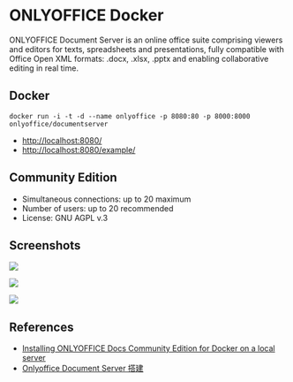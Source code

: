 # ONLYOFFICE Docker

ONLYOFFICE Document Server is an online office suite comprising viewers and editors for texts, spreadsheets and presentations, fully compatible with Office Open XML formats: .docx, .xlsx, .pptx and enabling collaborative editing in real time.

## Docker
```
docker run -i -t -d --name onlyoffice -p 8080:80 -p 8000:8000 onlyoffice/documentserver
```

- [http://localhost:8080/](http://localhost:8080/)
- [http://localhost:8080/example/](http://localhost:8080/example/)

## Community Edition
- Simultaneous connections: up to 20 maximum
- Number of users: up to 20 recommended
- License: GNU AGPL v.3

## Screenshots
![](https://helpcenter.onlyoffice.com/OfficeWeb/apps/documenteditor/main/resources/help/en/images/interface/editorwindow.png)

![](https://helpcenter.onlyoffice.com/OfficeWeb/apps/spreadsheeteditor/main/resources/help/en/images/interface/desktop_editorwindow.png)

![](https://helpcenter.onlyoffice.com/OfficeWeb/apps/presentationeditor/main/resources/help/en/images/interface/editorwindow.png)

## References
- [Installing ONLYOFFICE Docs Community Edition for Docker on a local server](https://helpcenter.onlyoffice.com/installation/docs-community-install-docker.aspx)
- [Onlyoffice Document Server 搭建](https://wineee.github.io/post/onlyoffice-docker-documentserver/)